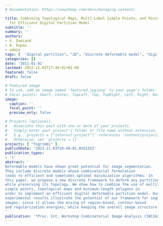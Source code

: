 ```yaml
---
# Documentation: https://wowchemy.com/docs/managing-content/

title: Combining Topological Maps, Multi-Label Simple Points, and Minimum-Length Polygons
  for Efficient Digital Partition Model
subtitle: ''
summary: ''
authors:
- G. Damiand
- A. Dupas
- admin
tags: [  "digital partition", "2D", "discrete deformable model", "digital topology", "simple points", "minimum length polygon", "variational model", "minimum perimeter polygon" ]
categories: []
date: '2011-01-01'
lastmod: 2022-11-03T17:40:01+01:00
featured: false
draft: false

# Featured image
# To use, add an image named `featured.jpg/png` to your page's folder.
# Focal points: Smart, Center, TopLeft, Top, TopRight, Left, Right, BottomLeft, Bottom, BottomRight.
image:
  caption: ''
  focal_point: ''
  preview_only: false

# Projects (optional).
#   Associate this post with one or more of your projects.
#   Simply enter your project's folder or file name without extension.
#   E.g. `projects = ["internal-project"]` references `content/project/deep-learning/index.md`.
#   Otherwise, set `projects = []`.
projects: [ "fogrimmi" ]
publishDate: '2022-11-03T16:40:01.016135Z'
publication_types:
- '1'
abstract: '
Deformable models have shown great potential for image segmentation.
They include discrete models whose combinatorial formulation
leads to efficient and sometimes optimal minimization algorithms. In
this paper, we propose a new discrete framework to deform any partition
while preserving its topology. We show how to combine the use of multilabel
simple points, topological maps and minimum-length polygons in
order to implement an efficient digital deformable partition model. Our
experimental results illustrate the potential of our framework for segmenting
images, since it allows the mixing of region-based, contour-based
and regularization energies, while keeping the overall image structure.
'
publication: '*Proc. Int. Workshop Combinatorial Image Analysis (IWCIA2011)*, volume 6636 of Lecture Notes in Computer Science, pp 55-69, 2011. Springer'
---
```

